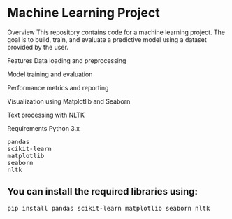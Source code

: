<h1>Machine Learning Project</h1>
Overview
This repository contains code for a machine learning project. The goal is to build, train, and evaluate a predictive model using a dataset provided by the user.

Features
Data loading and preprocessing

Model training and evaluation

Performance metrics and reporting

Visualization using Matplotlib and Seaborn

Text processing with NLTK

Requirements
Python 3.x
<pre>
pandas
scikit-learn
matplotlib
seaborn
nltk
</pre>

<h2>You can install the required libraries using:</h2>

<pre>pip install pandas scikit-learn matplotlib seaborn nltk</pre>
